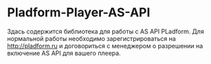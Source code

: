 # Pladform-Player-AS-API
Здась содержится библиотека для работы с AS API PLadform. Для нормальной работы необходимо зарегистрироваться на http://pladform.ru и договориться с менеджером о разрешении на включение AS API для вашего плеера.
